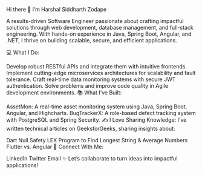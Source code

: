 Hi there 👋
I’m Harshal Siddharth Zodape

A results-driven Software Engineer passionate about crafting impactful solutions through web development, database management, and full-stack engineering. With hands-on experience in Java, Spring Boot, Angular, and .NET, I thrive on building scalable, secure, and efficient applications.

💻 What I Do:

Develop robust RESTful APIs and integrate them with intuitive frontends.
Implement cutting-edge microservices architectures for scalability and fault tolerance.
Craft real-time data monitoring systems with secure JWT authentication.
Solve problems and improve code quality in Agile development environments.
📚 What I’ve Built:

AssetMon: A real-time asset monitoring system using Java, Spring Boot, Angular, and Highcharts.
BugTrackerX: A role-based defect tracking system with PostgreSQL and Spring Security.
✍️ I Love Sharing Knowledge:
I’ve written technical articles on GeeksforGeeks, sharing insights about:

Dart Null Safety
LEX Program to Find Longest String & Average Numbers
Flutter vs. Angular
🤝 Connect With Me:

LinkedIn
Twitter
Email
✨ Let’s collaborate to turn ideas into impactful applications!
